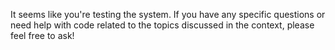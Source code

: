 It seems like you're testing the system. If you have any specific questions or need help with code related to the topics discussed in the context, please feel free to ask!

